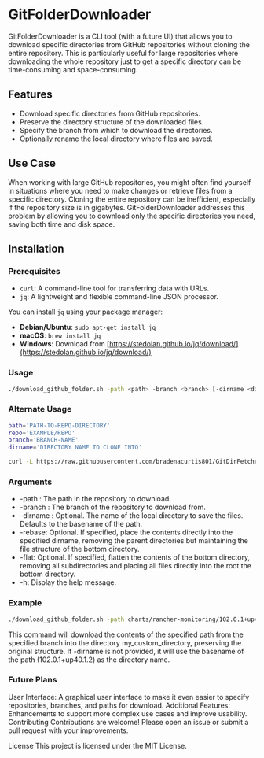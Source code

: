 # GitFolderDownloader

GitFolderDownloader is a CLI tool (with a future UI) that allows you to download specific directories from GitHub repositories without cloning the entire repository. This is particularly useful for large repositories where downloading the whole repository just to get a specific directory can be time-consuming and space-consuming.

## Features

- Download specific directories from GitHub repositories.
- Preserve the directory structure of the downloaded files.
- Specify the branch from which to download the directories.
- Optionally rename the local directory where files are saved.

## Use Case

When working with large GitHub repositories, you might often find yourself in situations where you need to make changes or retrieve files from a specific directory. Cloning the entire repository can be inefficient, especially if the repository size is in gigabytes. GitFolderDownloader addresses this problem by allowing you to download only the specific directories you need, saving both time and disk space.

## Installation

### Prerequisites

- `curl`: A command-line tool for transferring data with URLs.
- `jq`: A lightweight and flexible command-line JSON processor.

You can install `jq` using your package manager:

- **Debian/Ubuntu**: `sudo apt-get install jq`
- **macOS**: `brew install jq`
- **Windows**: Download from [https://stedolan.github.io/jq/download/](https://stedolan.github.io/jq/download/)

### Usage

```sh
./download_github_folder.sh -path <path> -branch <branch> [-dirname <dirname>] [-rebase] [-flat]
```

### Alternate Usage

```sh
path='PATH-TO-REPO-DIRECTORY'
repo='EXAMPLE/REPO'
branch='BRANCH-NAME'
dirname='DIRECTORY NAME TO CLONE INTO'

curl -L https://raw.githubusercontent.com/bradenacurtis801/GitDirFetcher/main/download_github_folder.sh | sh -s -- -path $path -repo $repo -branch $branch -dirname $dirname -rebase -flat
```

### Arguments
- -path <path>: The path in the repository to download.
- -branch <branch>: The branch of the repository to download from.
- -dirname <dirname>: Optional. The name of the local directory to save the files. Defaults to the basename of the path.
- -rebase: Optional. If specified, place the contents directly into the specified dirname, removing the parent directories but maintaining the file structure of the bottom directory.
- -flat: Optional. If specified, flatten the contents of the bottom directory, removing all subdirectories and placing all files directly into the root the bottom directory.
- -h: Display the help message.

### Example
```sh
./download_github_folder.sh -path charts/rancher-monitoring/102.0.1+up40.1.2 -branch dev-v2.9 -dirname my_custom_directory -rebase
```

This command will download the contents of the specified path from the specified branch into the directory my_custom_directory, preserving the original structure. If -dirname is not provided, it will use the basename of the path (102.0.1+up40.1.2) as the directory name.

### Future Plans
User Interface: A graphical user interface to make it even easier to specify repositories, branches, and paths for download.
Additional Features: Enhancements to support more complex use cases and improve usability.
Contributing
Contributions are welcome! Please open an issue or submit a pull request with your improvements.

License
This project is licensed under the MIT License.
